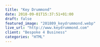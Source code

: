 ```yaml
---
title: "Key Drummond"
date: 2018-09-01T15:37:51+01:00
draft: false
featured_image: "201809_keydrummond.webp"
live_url: "http://www.keydrummond.com"
client: "Bespoke 4 Business"
categories: "HTML"
---
```


